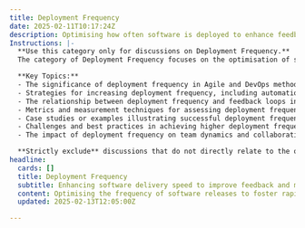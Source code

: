 ```yaml
---
title: Deployment Frequency
date: 2025-02-11T10:17:24Z
description: Optimising how often software is deployed to enhance feedback loops and value delivery.
Instructions: |-
  **Use this category only for discussions on Deployment Frequency.**  
  The category of Deployment Frequency focuses on the optimisation of software deployment intervals to improve feedback loops and enhance value delivery within Agile and DevOps practices. It emphasises the importance of frequent, reliable releases to facilitate rapid iterations, customer feedback, and continuous improvement.

  **Key Topics:**
  - The significance of deployment frequency in Agile and DevOps methodologies.
  - Strategies for increasing deployment frequency, including automation and CI/CD practices.
  - The relationship between deployment frequency and feedback loops in product development.
  - Metrics and measurement techniques for assessing deployment frequency.
  - Case studies or examples illustrating successful deployment frequency improvements.
  - Challenges and best practices in achieving higher deployment frequency.
  - The impact of deployment frequency on team dynamics and collaboration.

  **Strictly exclude** discussions that do not directly relate to the optimisation of deployment intervals, such as general software development practices unrelated to Agile or DevOps, or topics that misinterpret the core principles of continuous delivery and deployment.
headline:
  cards: []
  title: Deployment Frequency
  subtitle: Enhancing software delivery speed to improve feedback and maximise value through effective deployment strategies.
  content: Optimising the frequency of software releases to foster rapid feedback and enhance value delivery. Posts should explore strategies for minimising cycle times, improving release planning, and utilising metrics to inform decision-making, while addressing the complexities of team dynamics and system interactions.
  updated: 2025-02-13T12:05:00Z

---
```


